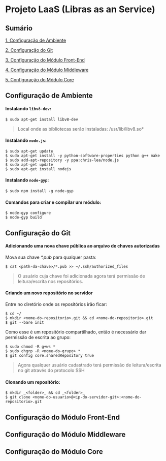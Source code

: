 # Projeto LaaS (Libras as an Service)

## Sumário

[1. Configuração de Ambiente](#configuração-de-ambiente)

[2. Configuração do Git](#configuração-do-git)

[3. Configuração do Módulo Front-End](#configuração-do-módulo-front-end)

[4. Configuração do Módulo Middleware](#configuração-do-módulo-middleware)

[5. Configuração do Módulo Core](#configuração-do-módulo-core)

## Configuração de Ambiente

#### Instalando `libv8-dev`:

	$ sudo apt-get install libv8-dev

> Local onde as bibliotecas serão instaladas: /usr/lib/libv8.so*

####  Instalando `node.js`:

	$ sudo apt-get update
	$ sudo apt-get install -y python-software-properties python g++ make
	$ sudo add-apt-repository -y ppa:chris-lea/node.js
	$ sudo apt-get update
	$ sudo apt-get install nodejs

####  Instalando `node-gyp`:

	$ sudo npm install -g node-gyp

#### Comandos para criar e compilar um módulo:

	$ node-gyp configure
	$ node-gyp build

## Configuração do Git

#### Adicionando uma nova chave pública ao arquivo de chaves autorizadas

Mova sua chave _*.pub_ para qualquer pasta:

	$ cat <path-da-chave>/*.pub >> ~/.ssh/authorized_files

> O usuário cuja chave foi adicionada agora terá permissão de leitura/escrita nos repositórios.

#### Criando um novo repositório no servidor

Entre no diretório onde os repositórios irão ficar:

	$ cd ~/
	$ mkdir <nome-do-repositorio>.git && cd <nome-do-repositorio>.git
	$ git --bare init

Como esse é um repositório compartilhado, então é necessário dar permissão de escrita ao grupo:

	$ sudo chmod -R g+ws *
	$ sudo chgrp -R <nome-do-grupo> *
	$ git config core.sharedRepository true

> Agora qualquer usuário cadastrado terá permissão de leitura/escrita no git através do protocolo SSH

#### Clonando um repositório:

	$ mkdir _<folder>_ && cd _<folder>_
	$ git clone <nome-do-usuario>@<ip-do-servidor-git>:<nome-do-repositorio>.git

## Configuração do Módulo Front-End

## Configuração do Módulo Middleware

## Configuração do Módulo Core